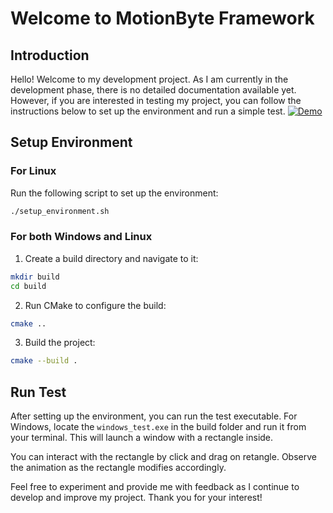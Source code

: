 # Welcome to MotionByte Framework

## Introduction

Hello! Welcome to my development project. As I am currently in the development phase, there is no detailed documentation available yet. However, if you are interested in testing my project, you can follow the instructions below to set up the environment and run a simple test.
[![Demo](https://img.youtube.com/vi/vN4mTlsvrZo/0.jpg)](https://www.youtube.com/watch?v=vN4mTlsvrZo)
## Setup Environment

### For Linux

Run the following script to set up the environment:

```bash
./setup_environment.sh
```

### For both Windows and Linux

1. Create a build directory and navigate to it:

```bash
mkdir build
cd build
```

2. Run CMake to configure the build:

```bash
cmake ..
```

3. Build the project:

```bash
cmake --build .
```

## Run Test

After setting up the environment, you can run the test executable. For Windows, locate the `windows_test.exe` in the build folder and run it from your terminal. This will launch a window with a rectangle inside.

You can interact with the rectangle by click and drag on retangle. Observe the animation as the rectangle modifies accordingly.

Feel free to experiment and provide me with feedback as I continue to develop and improve my project. Thank you for your interest!